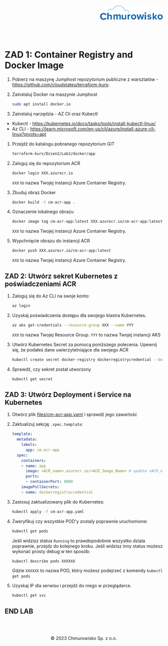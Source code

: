 <img src="./img/logo.png" alt="Chmurowisko logo" width="200" align="right">
<br><br>
<br><br>
<br><br>

# ZAD 1: Container Registry and Docker Image

1. Pobierz na maszynę Jumphost repozytorium publiczne z warsztatów - https://github.com/cloudstateu/terraform-kurs:
1. Zainstaluj Docker na maszynie Jumphost

    ```bash
    sudo apt install docker.io
    ```
1. Zainstaluj narzędzia - AZ Cli oraz Kubectl 
- Kubectl - https://kubernetes.io/docs/tasks/tools/install-kubectl-linux/
- Az CLI - https://learn.microsoft.com/en-us/cli/azure/install-azure-cli-linux?pivots=apt

1. Przejdź do katalogu pobranego repozytorium GIT

    ```bash
    terraform-kurs/Dzien2/Lab2/docker/app
    ```

1. Zaloguj się do repozytorium ACR

    ```bash
    docker login XXX.azurecr.io
    ```
    
    `XXX` to nazwa Twojej instancji Azure Container Registry.
    
1. Zbuduj obraz Docker

    ```bash
    docker build -t cm-acr-app .
    ```
    
1. Oznaczenie lokalnego obrazu

    ```bash
    docker image tag cm-acr-app:latest XXX.azurecr.io/cm-acr-app:latest
    ```
    
    `XXX` to nazwa Twojej instancji Azure Container Registry.
    
1. Wypchnięcie obrazu do instancji ACR

    ```bash
    docker push XXX.azurecr.io/cm-acr-app:latest 
    ```
    
    `XXX` to nazwa Twojej instancji Azure Container Registry.

## ZAD 2: Utwórz sekret Kubernetes z poświadczeniami ACR

1. Zaloguj się do Az CLI na swoje konto:

    ```bash
   az login
    ```
    

1. Uzyskaj poświadczenia dostępu dla swojego klastra Kubernetes.

    ```bash
   az aks get-credentials --resource-group XXX --name YYY
    ```
    `XXX` to nazwa Twojej Resource Group. `YYY` to nazwa Twojej instancji AKS

3. Utwórz Kubernetes Secret za pomocą poniższego polecenia. Upewnij się, że podałeś dane uwierzytelniające dla swojego ACR

    ```bash
    kubectl create secret docker-registry dockerregistrycredential --docker-server=<ACR_name>.azurecr.io --docker-username=<ACR_name> --docker-password=<password>
    ```

1. Sprawdź, czy sekret został utworzony

    ```bash
    kubectl get secret
    ```

## ZAD 3: Utwórz Deployment i Service na Kubernetes

1. Otwórz plik [files/cm-acr-app.yaml](./files/cm-acr-app.yaml) i sprawdź jego zawartość
1. Zaktualizuj sekcję `.spec.template`:

    ```yaml
    template:
      metadata:
        labels:
          app: cm-acr-app
      spec:
        containers:
        - name: app
          image: <ACR_name>.azurecr.io/<ACR_Image_Name> # update <ACR_name> and <ACR_Image_Name>
          ports:
          - containerPort: 8080
        imagePullSecrets:
        - name: dockerregistrycredential
    ```

1. Zastosuj zaktualizowany plik do Kubernetes:

    ```bash
    kubectl apply -f cm-acr-app.yaml
    ```

1. Zweryfikuj czy wszystkie POD'y zostaly poprawnie uruchomione:

    ```bash
    kubectl get pods
    ```
    Jeśli widzisz status `Running` to prawdopodobnie wszystko dziala poprawnie, przejdz do kolejnego kroku. 
    Jeśli widzisz inny status możesz wykonać prosty debug w ten sposób: 
   
    ```bash
    kubectl describe pods XXXXXX
    ```
    Gdzie `XXXXXX` to nazwa POD, który możesz podejrzeć z komendy `kubectl get pods`

3. Uzyskaj IP dla serwisu i przejdź do niego w przeglądarce.

    ```bash
    kubectl get svc
    ```

## END LAB

<br><br>

<center><p>&copy; 2023 Chmurowisko Sp. z o.o.<p></center>
